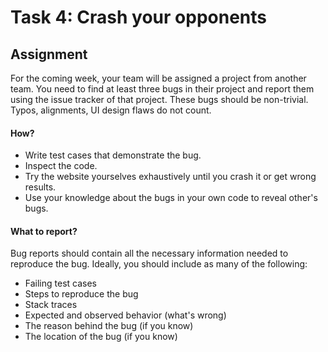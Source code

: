 # Task 4: Crash your opponents

## Assignment

For the coming week, your team will be assigned a project from another team. You need to find at least three bugs in their project and report them using the issue tracker of that project. These bugs should be non-trivial. Typos, alignments, UI design flaws do not count.

#### How?

* Write test cases that demonstrate the bug.
* Inspect the code.
* Try the website yourselves exhaustively until you crash it or get wrong results.
* Use your knowledge about the bugs in your own code to reveal other's bugs.

#### What to report?

Bug reports should contain all the necessary information needed to reproduce the bug. Ideally, you should include as many of the following:

* Failing test cases
* Steps to reproduce the bug
* Stack traces
* Expected and observed behavior (what's wrong)
* The reason behind the bug (if you know)
* The location of the bug (if you know)